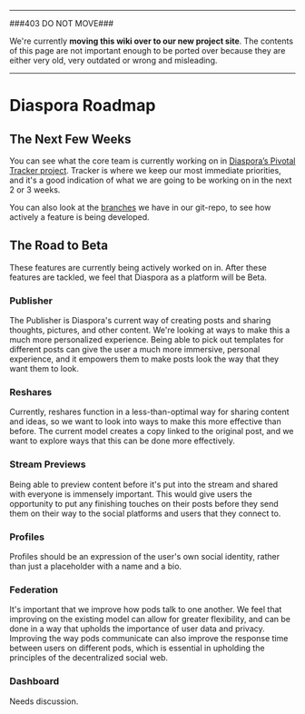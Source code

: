 ----

###403 DO NOT MOVE###

We're currently **moving this wiki over to our new project site**. The contents of this page are not important enough to be ported over because they are either very old, very outdated or wrong and misleading. 

----

# Diaspora Roadmap

## The Next Few Weeks

You can see what the core team is currently working on in <a href="https://www.pivotaltracker.com/projects/449535" target="_blank">Diaspora’s Pivotal Tracker project</a>. 
Tracker is where we keep our most immediate priorities, and it's a good indication of what we 
are going to be working on in the next 2 or 3 weeks.

You can also look at the [branches](https://github.com/diaspora/diaspora/branches) we have in our git-repo, to see how actively a feature is being developed.

## The Road to Beta
These features are currently being actively worked on in. After these features are tackled, we feel that Diaspora as a platform will be Beta.

### Publisher
The Publisher is Diaspora's current way of creating posts and sharing thoughts, pictures, and other content. We're looking at ways to make this a much more personalized experience. Being able to pick out templates for different posts can give the user a much more immersive, personal experience, and it empowers them to make posts look the way that they want them to look.

### Reshares
Currently, reshares function in a less-than-optimal way for sharing content and ideas, so we want to look into ways to make this more effective than before. The current model creates a copy linked to the original post, and we want to explore ways that this can be done more effectively.   

### Stream Previews
Being able to preview content before it's put into the stream and shared with everyone is immensely important. This would give users the opportunity to put any finishing touches on their posts before they send them on their way to the social platforms and users that they connect to.

### Profiles
Profiles should be an expression of the user's own social identity, rather than just a placeholder with a name and a bio. 

### Federation
It's important that we improve how pods talk to one another. We feel that improving on the existing model can allow for greater flexibility, and can be done in a way that upholds the importance of user data and privacy. Improving the way pods communicate can also improve the response time between users on different pods, which is essential in upholding the principles of the decentralized social web.

### Dashboard
Needs discussion.